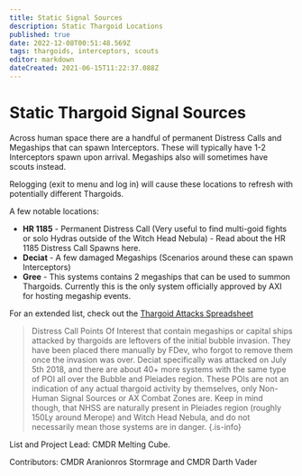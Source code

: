 ```yaml
---
title: Static Signal Sources
description: Static Thargoid Locations
published: true
date: 2022-12-08T00:51:48.569Z
tags: thargoids, interceptors, scouts
editor: markdown
dateCreated: 2021-06-15T11:22:37.088Z
---
```


# Static Thargoid Signal Sources
Across human space there are a handful of permanent Distress Calls and Megaships that can spawn Interceptors. These will typically have 1-2 Interceptors spawn upon arrival. Megaships also will sometimes have scouts instead.

Relogging (exit to menu and log in) will cause these locations to refresh with potentially different Thargoids.

A few notable locations:

- **HR 1185** - Permanent Distress Call (Very useful to find multi-goid fights or solo Hydras outside of the Witch Head Nebula) - Read about the HR 1185 Distress Call Spawns here.
- **Deciat** - A few damaged Megaships (Scenarios around these can spawn Interceptors)
- **Gree** - This systems contains 2 megaships that can be used to summon Thargoids. Currently this is the only system officially approved by AXI for hosting megaship events.

For an extended list, check out the [Thargoid Attacks Spreadsheet](https://docs.google.com/spreadsheets/d/1hnJTNAwAu0fY9Asu8SgXsfpjyTFxRhW_4oPCJS5Ydv4/edit#gid=0)



> Distress Call Points Of Interest that contain megaships or capital ships attacked by thargoids are leftovers of the initial bubble invasion. They have been placed there manually by FDev, who forgot to remove them once the invasion was over. Deciat specifically was attacked on July 5th 2018, and there are about 40+ more systems with the same type of POI all over the Bubble and Pleiades region. 
These POIs are not an indication of any actual thargoid activity by themselves, only Non-Human Signal Sources or AX Combat Zones are. Keep in mind though, that NHSS are naturally present in Pleiades region (roughly 150Ly around Merope) and Witch Head Nebula, and do not necessarily mean those systems are in danger.
{.is-info}


List and Project Lead: CMDR Melting Cube.

Contributors: CMDR Aranionros Stormrage and CMDR Darth Vader